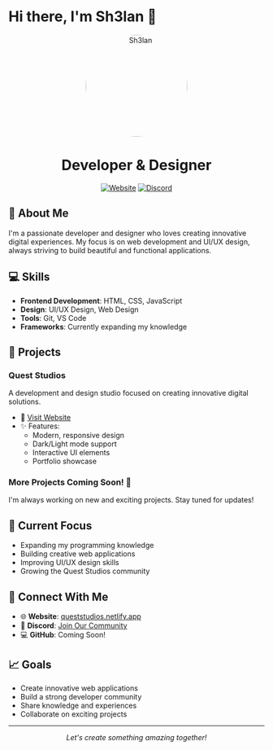 # Hi there, I'm Sh3lan 👋

<div align="center">
  <img src="https://i.postimg.cc/mkn92wx9/72fd412c46e0f4c725bea0c1060beb57.png" alt="Sh3lan" width="200" style="border-radius: 50%;"/>
  
  # Developer & Designer
  
  [![Website](https://img.shields.io/badge/Website-queststudios.netlify.app-blue?style=for-the-badge)](https://queststudios.netlify.app)
  [![Discord](https://img.shields.io/badge/Discord-Join%20Community-7289DA?style=for-the-badge&logo=discord&logoColor=white)](https://discord.gg/JRgkPhD2pC)
</div>

## 🚀 About Me
I'm a passionate developer and designer who loves creating innovative digital experiences. My focus is on web development and UI/UX design, always striving to build beautiful and functional applications.

## 💻 Skills
- **Frontend Development**: HTML, CSS, JavaScript
- **Design**: UI/UX Design, Web Design
- **Tools**: Git, VS Code
- **Frameworks**: Currently expanding my knowledge

## 🎯 Projects

### Quest Studios
A development and design studio focused on creating innovative digital solutions.
- 🔗 [Visit Website](https://queststudios.netlify.app)
- ✨ Features:
  - Modern, responsive design
  - Dark/Light mode support
  - Interactive UI elements
  - Portfolio showcase

### More Projects Coming Soon! 🚧
I'm always working on new and exciting projects. Stay tuned for updates!

## 🌟 Current Focus
- Expanding my programming knowledge
- Building creative web applications
- Improving UI/UX design skills
- Growing the Quest Studios community

## 🤝 Connect With Me
- 🌐 **Website**: [queststudios.netlify.app](https://queststudios.netlify.app)
- 💬 **Discord**: [Join Our Community](https://discord.gg/JRgkPhD2pC)
- 💻 **GitHub**: Coming Soon!

## 📈 Goals
- Create innovative web applications
- Build a strong developer community
- Share knowledge and experiences
- Collaborate on exciting projects

---
<div align="center">
  <i>Let's create something amazing together!</i>
</div>